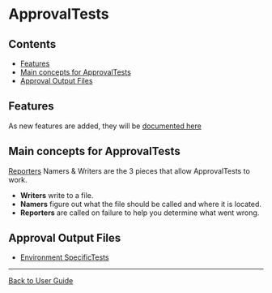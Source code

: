 <!--
GENERATED FILE - DO NOT EDIT
This file was generated by [MarkdownSnippets](https://github.com/SimonCropp/MarkdownSnippets).
Source File: /ApprovalTests/docs/mdsource/README.source.md
To change this file edit the source file and then execute run_markdown.cmd.
-->

# ApprovalTests

<!-- toc -->
## Contents

  * [Features](#features)
  * [Main concepts for ApprovalTests](#main-concepts-for-approvaltests)
  * [Approval Output Files](#approval-output-files)
<!-- endtoc -->



## Features

As new features are added, they will be [documented here](Features.md)


## Main concepts for ApprovalTests

[Reporters](Reporters.md#top) Namers & Writers are the 3 pieces that allow ApprovalTests to work.

 * **Writers** write to a file.
 * **Namers** figure out what the file should be called and where it is located.
 * **Reporters** are called on failure to help you determine what went wrong.


## Approval Output Files

* [Environment SpecificTests](EnvironmentSpecificTests.md)

---

[Back to User Guide](/doc/README.md#top)
